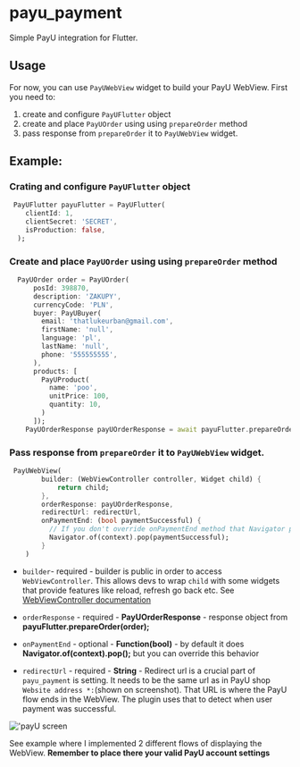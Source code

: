 # payu_payment

Simple PayU integration for Flutter.

## Usage

For now, you can use `PayUWebView` widget to build your PayU WebView. First you need to:

1. create and configure `PayUFlutter` object
2. create and place `PayUOrder` using using `prepareOrder` method
3. pass response from `prepareOrder` it to `PayUWebView` widget.

## Example:

### Crating and configure `PayUFlutter` object

```dart
 PayUFlutter payuFlutter = PayUFlutter(
    clientId: 1,
    clientSecret: 'SECRET',
    isProduction: false,
  );
```

### Create and place `PayUOrder` using using `prepareOrder` method

```dart
  PayUOrder order = PayUOrder(
      posId: 398870,
      description: 'ZAKUPY',
      currencyCode: 'PLN',
      buyer: PayUBuyer(
        email: 'thatlukeurban@gmail.com',
        firstName: 'null',
        language: 'pl',
        lastName: 'null',
        phone: '555555555',
      ),
      products: [
        PayUProduct(
          name: 'poo',
          unitPrice: 100,
          quantity: 10,
        )
      ]);
    PayUOrderResponse payUOrderResponse = await payuFlutter.prepareOrder(order);
```

### Pass response from `prepareOrder` it to `PayUWebView` widget.

```dart
 PayUWebView(
        builder: (WebViewController controller, Widget child) {
            return child;
        },
        orderResponse: payUOrderResponse,
        redirectUrl: redirectUrl,
        onPaymentEnd: (bool paymentSuccessful) {
          // If you don't override onPaymentEnd method that Navigator pop will be done by default
          Navigator.of(context).pop(paymentSuccessful);
        }
    )

```

- `builder`- required - builder is public in order to access `WebViewController`. This allows devs to wrap `child` with some widgets that provide features like reload, refresh go back etc. See [WebViewController documentation](https://pub.dev/documentation/webview_flutter/latest/webview_flutter/WebViewController-class.html)
- `orderResponse` - required - **PayUOrderResponse** - response object from **payuFlutter.prepareOrder(order);**
- `onPaymentEnd` - optional - **Function(bool)** - by default it does **Navigator.of(context).pop();** but you can override this behavior

- `redirectUrl` - required - **String** - Redirect url is a crucial part of `payu_payment` is setting. It needs to be the same url as in PayU shop `Website address *:`(shown on screenshot). That URL is where the PayU flow ends in the WebView. The plugin uses that to detect when user payment was successful.

!['payU screen](https://i.imgur.com/ORRIkO4.png)

See example where I implemented 2 different flows of displaying the WebView. **Remember to place there your valid PayU account settings**
